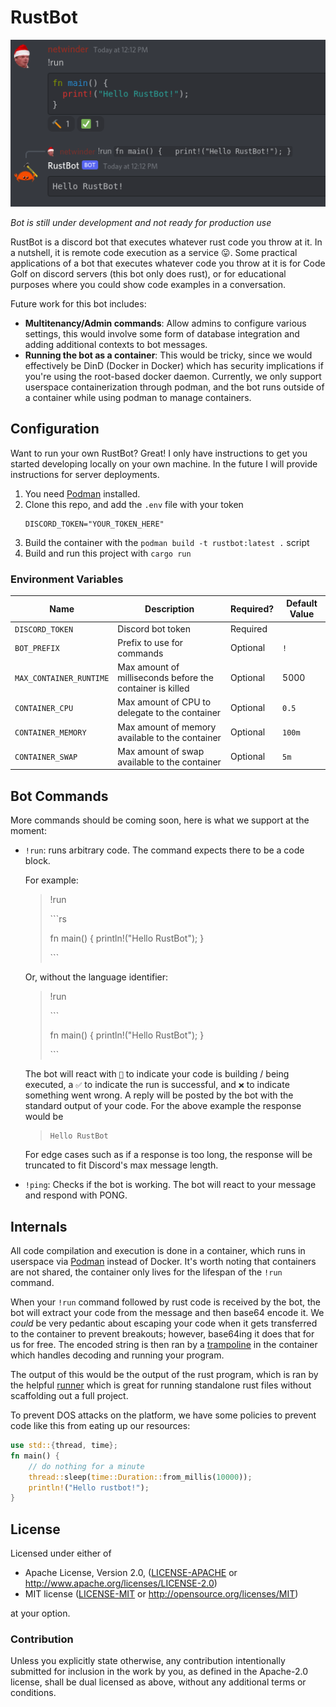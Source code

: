 # RustBot

<p align="center">
  <img src="./assets/demo/rustbot_basic.png">
</p>

*Bot is still under development and not ready for production use*

RustBot is a discord bot that executes whatever rust code you throw at it. In a nutshell, it is remote code execution as a service 😛. Some practical applications of a bot that executes whatever code you throw at it is for Code Golf on discord servers (this bot only does rust), or for educational purposes where you could show code examples in a conversation. 

Future work for this bot includes:
- **Multitenancy/Admin commands**: Allow admins to configure various settings, this would involve some form of database integration and adding additional contexts to bot messages.
- **Running the bot as a container**: This would be tricky, since we would effectively be DinD (Docker in Docker) which has security implications if you're using the root-based docker daemon. Currently, we only support userspace containerization through podman, and the bot runs outside of a container while using podman to manage containers.

## Configuration
Want to run your own RustBot? Great! I only have instructions to get you started developing locally on your own machine. In the future I will provide instructions for server deployments.

1. You need [Podman](https://podman.io/) installed.
2. Clone this repo, and add the `.env` file with your token
    ```
    DISCORD_TOKEN="YOUR_TOKEN_HERE"
    ```
3. Build the container with the `podman build -t rustbot:latest .` script
4. Build and run this project with `cargo run`

### Environment Variables
| Name | Description | Required? | Default Value |
|------|-------------|-----------|---------------|
| `DISCORD_TOKEN` | Discord bot token | Required | |
| `BOT_PREFIX` | Prefix to use for commands | Optional | `!` |
| `MAX_CONTAINER_RUNTIME` | Max amount of milliseconds before the container is killed | Optional | 5000 | 
| `CONTAINER_CPU` | Max amount of CPU to delegate to the container | Optional | `0.5` | 
| `CONTAINER_MEMORY` | Max amount of memory available to the container | Optional | `100m` |
| `CONTAINER_SWAP` | Max amount of swap available to the container | Optional | `5m` |

## Bot Commands
More commands should be coming soon, here is what we support at the moment:

- `!run`: runs arbitrary code. The command expects there to be a code block. 

    For example:
    > !run
    > 
    > \```rs
    > 
    > fn main() { println!("Hello RustBot"); }
    >
    > \```
    
    Or, without the language identifier:
    > !run
    > 
    > \```
    >
    > fn main() { println!("Hello RustBot"); }
    >
    > \```

    The bot will react with `🔨` to indicate your code is building / being executed, a `✅` to indicate the run is successful, and `❌` to indicate something went wrong. A reply will be posted by the bot with the standard output of your code. For the above example the response would be

    > ```
    > Hello RustBot
    > ```

    For edge cases such as if a response is too long, the response will be truncated to fit Discord's max message length. 

- `!ping`: Checks if the bot is working. The bot will react to your message and respond with PONG.

## Internals

All code compilation and execution is done in a container, which runs in userspace via [Podman](https://podman.io/) instead of Docker. It's worth noting that containers are not shared, the container only lives for the lifespan of the `!run` command. 

When your `!run` command followed by rust code is received by the bot, the bot will extract your code from the message and then base64 encode it. We *could* be very pedantic about escaping your code when it gets transferred to the container to prevent breakouts; however, base64ing it does that for us for free. The encoded string is then ran by a [trampoline](assets/container/trampoline) in the container which handles decoding and running your program.

The output of this would be the output of the rust program, which is ran by the helpful [runner](https://docs.rs/crate/runner/latest) which is great for running standalone rust files without scaffolding out a full project.

To prevent DOS attacks on the platform, we have some policies to prevent code like this from eating up our resources:
```rs
use std::{thread, time};
fn main() {
    // do nothing for a minute
    thread::sleep(time::Duration::from_millis(10000));
    println!("Hello rustbot!");
}
```

## License

Licensed under either of

 * Apache License, Version 2.0, ([LICENSE-APACHE](LICENSE-APACHE) or http://www.apache.org/licenses/LICENSE-2.0)
 * MIT license ([LICENSE-MIT](LICENSE-MIT) or http://opensource.org/licenses/MIT)

at your option.

### Contribution

Unless you explicitly state otherwise, any contribution intentionally
submitted for inclusion in the work by you, as defined in the Apache-2.0
license, shall be dual licensed as above, without any additional terms or
conditions.
